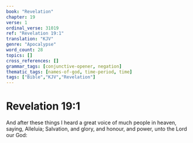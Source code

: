```yaml
---
book: "Revelation"
chapter: 19
verse: 1
ordinal_verse: 31019
ref: "Revelation 19:1"
translation: "KJV"
genre: "Apocalypse"
word_count: 28
topics: []
cross_references: []
grammar_tags: [conjunctive-opener, negation]
thematic_tags: [names-of-god, time-period, time]
tags: ["Bible","KJV","Revelation"]
---
```


# Revelation 19:1

And after these things I heard a great voice of much people in heaven, saying, Alleluia; Salvation, and glory, and honour, and power, unto the Lord our God:
